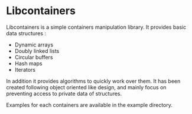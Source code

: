 # Libcontainers

Libcontainers is a simple containers manipulation library. It provides basic
data structures :

- Dynamic arrays
- Doubly linked lists
- Circular buffers
- Hash maps
- Iterators

In addition it provides algorithms to quickly work over them. It has been
created following object oriented like design, and mainly focus on preventing
access to private data of structures.

Examples for each containers are available in the example directory.
